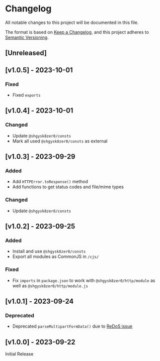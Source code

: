 <!-- markdownlint-disable -->
# Changelog
All notable changes to this project will be documented in this file.

The format is based on [Keep a Changelog](https://keepachangelog.com/en/1.0.0/),
and this project adheres to [Semantic Versioning](https://semver.org/spec/v2.0.0.html).

## [Unreleased]

## [v1.0.5] - 2023-10-01

### Fixed
- Fixed `exports`

## [v1.0.4] - 2023-10-01

### Changed
- Update `@shgysk8zer0/consts`
- Mark all used `@shgysk8zer0/consts` as external

## [v1.0.3] - 2023-09-29

### Added
- Add `HTTPError.toResponse()` method
- Add functions to get status codes and file/mime types

### Changed
- Update `@shgysk8zer0/consts`

## [v1.0.2] - 2023-09-25

### Added
- Install and use `@shgysk8zer0/consts`
- Export all modules as CommonJS in `/cjs/`

### Fixed
- Fix `imports` in `package.json` to work with `@shgysk8zer0/http/module` as well as `@shgysk8zer0/http/module.js`

## [v1.0.1] - 2023-09-24

### Deprecated
-  Deprecated `parseMultipartFormData()` due to [ReDoS  issue](https://github.com/shgysk8zer0/node-http/issues/2)

## [v1.0.0] - 2023-09-22

Initial Release
